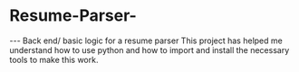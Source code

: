 # Resume-Parser-
--- Back end/ basic logic for a resume parser 
This project has helped me understand how to use python and how to import and install the necessary tools to make this work. 
